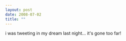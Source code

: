 ```yaml
---
layout: post
date: 2008-07-02
title: ""
---
```

i was tweeting in my dream last night... it's gone too far!